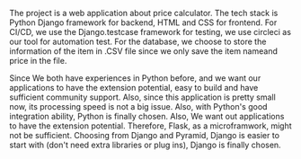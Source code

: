 The project is a web application about price calculator. 
The tech stack is Python Django framework for backend, HTML and CSS for frontend. For CI/CD, we use the Django.testcase framework for testing, we use circleci as our tool for automation test. For the database, we choose to store the information of the item in .CSV file since we only save the item nameand price in the file. 

Since We both have experiences in Python before, and we want our applications to have the extension potential, easy to build and have sufficient community support. Also, since this application is pretty small now, its processing speed is not a big issue. Also, with Python's good integration ability, Python is finally chosen. Also, We want out applications to have the extension potential. Therefore, Flask, as a microframwork, might not be sufficient. Choosing from Django and Pyramid, Django is easier to start with (don't need extra libraries or plug ins), Django is finally chosen.
